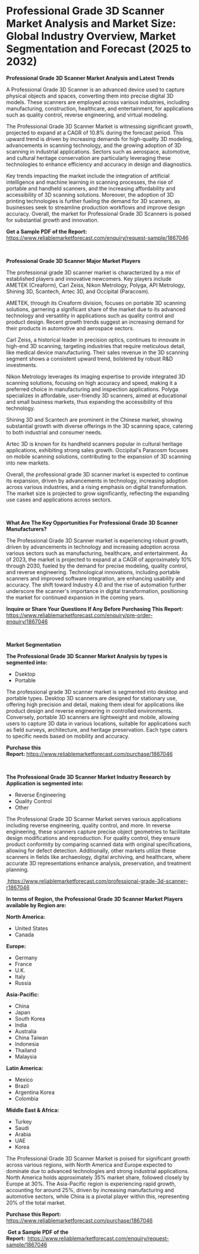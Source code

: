 <p><h1>Professional Grade 3D Scanner Market Analysis and Market Size: Global Industry Overview, Market Segmentation and Forecast (2025 to 2032)</h1></p><p><strong>Professional Grade 3D Scanner Market Analysis and Latest Trends</strong></p>
<p><p>A Professional Grade 3D Scanner is an advanced device used to capture physical objects and spaces, converting them into precise digital 3D models. These scanners are employed across various industries, including manufacturing, construction, healthcare, and entertainment, for applications such as quality control, reverse engineering, and virtual modeling.</p><p>The Professional Grade 3D Scanner Market is witnessing significant growth, projected to expand at a CAGR of 10.8% during the forecast period. This upward trend is driven by increasing demands for high-quality 3D modeling, advancements in scanning technology, and the growing adoption of 3D scanning in industrial applications. Sectors such as aerospace, automotive, and cultural heritage conservation are particularly leveraging these technologies to enhance efficiency and accuracy in design and diagnostics.</p><p>Key trends impacting the market include the integration of artificial intelligence and machine learning in scanning processes, the rise of portable and handheld scanners, and the increasing affordability and accessibility of 3D scanning solutions. Moreover, the adoption of 3D printing technologies is further fueling the demand for 3D scanners, as businesses seek to streamline production workflows and improve design accuracy. Overall, the market for Professional Grade 3D Scanners is poised for substantial growth and innovation.</p></p>
<p><strong>Get a Sample PDF of the Report:&nbsp;</strong> <a href="https://www.reliablemarketforecast.com/enquiry/request-sample/1867046?utm_campaign=3541&utm_medium=2&utm_source=Github&utm_content=ia&utm_term=16042025&utm_id=professional-grade-3d-scanner">https://www.reliablemarketforecast.com/enquiry/request-sample/1867046</a></p>
<p>&nbsp;</p>
<p><strong>Professional Grade 3D Scanner Major Market Players</strong></p>
<p><p>The professional grade 3D scanner market is characterized by a mix of established players and innovative newcomers. Key players include AMETEK (Creaform), Carl Zeiss, Nikon Metrology, Polyga, API Metrology, Shining 3D, Scantech, Artec 3D, and Occipital (Paracosm). </p><p>AMETEK, through its Creaform division, focuses on portable 3D scanning solutions, garnering a significant share of the market due to its advanced technology and versatility in applications such as quality control and product design. Recent growth trends suggest an increasing demand for their products in automotive and aerospace sectors. </p><p>Carl Zeiss, a historical leader in precision optics, continues to innovate in high-end 3D scanning, targeting industries that require meticulous detail, like medical device manufacturing. Their sales revenue in the 3D scanning segment shows a consistent upward trend, bolstered by robust R&D investments.</p><p>Nikon Metrology leverages its imaging expertise to provide integrated 3D scanning solutions, focusing on high accuracy and speed, making it a preferred choice in manufacturing and inspection applications. Polyga specializes in affordable, user-friendly 3D scanners, aimed at educational and small business markets, thus expanding the accessibility of this technology.</p><p>Shining 3D and Scantech are prominent in the Chinese market, showing substantial growth with diverse offerings in the 3D scanning space, catering to both industrial and consumer needs. </p><p>Artec 3D is known for its handheld scanners popular in cultural heritage applications, exhibiting strong sales growth. Occipital's Paracosm focuses on mobile scanning solutions, contributing to the expansion of 3D scanning into new markets.</p><p>Overall, the professional grade 3D scanner market is expected to continue its expansion, driven by advancements in technology, increasing adoption across various industries, and a rising emphasis on digital transformation. The market size is projected to grow significantly, reflecting the expanding use cases and applications across sectors.</p></p>
<p>&nbsp;</p>
<p><strong>What Are The Key Opportunities For Professional Grade 3D Scanner Manufacturers?</strong></p>
<p><p>The Professional Grade 3D Scanner market is experiencing robust growth, driven by advancements in technology and increasing adoption across various sectors such as manufacturing, healthcare, and entertainment. As of 2023, the market is projected to expand at a CAGR of approximately 10% through 2030, fueled by the demand for precise modeling, quality control, and reverse engineering. Technological innovations, including portable scanners and improved software integration, are enhancing usability and accuracy. The shift toward Industry 4.0 and the rise of automation further underscore the scanner's importance in digital transformation, positioning the market for continued expansion in the coming years.</p></p>
<p><strong>Inquire or Share Your Questions If Any Before Purchasing This Report:</strong> <a href="https://www.reliablemarketforecast.com/enquiry/pre-order-enquiry/1867046?utm_campaign=3541&utm_medium=2&utm_source=Github&utm_content=ia&utm_term=16042025&utm_id=professional-grade-3d-scanner">https://www.reliablemarketforecast.com/enquiry/pre-order-enquiry/1867046</a></p>
<p>&nbsp;</p>
<p><strong>Market Segmentation</strong></p>
<p><strong>The Professional Grade 3D Scanner Market Analysis by types is segmented into:</strong></p>
<p><ul><li>Dsektop</li><li>Portable</li></ul></p>
<p><p>The professional grade 3D scanner market is segmented into desktop and portable types. Desktop 3D scanners are designed for stationary use, offering high precision and detail, making them ideal for applications like product design and reverse engineering in controlled environments. Conversely, portable 3D scanners are lightweight and mobile, allowing users to capture 3D data in various locations, suitable for applications such as field surveys, architecture, and heritage preservation. Each type caters to specific needs based on mobility and accuracy.</p></p>
<p><strong>Purchase this Report:&nbsp;</strong><a href="https://www.reliablemarketforecast.com/purchase/1867046?utm_campaign=3541&utm_medium=2&utm_source=Github&utm_content=ia&utm_term=16042025&utm_id=professional-grade-3d-scanner">https://www.reliablemarketforecast.com/purchase/1867046</a></p>
<p>&nbsp;</p>
<p><strong>The Professional Grade 3D Scanner Market Industry Research by Application is segmented into:</strong></p>
<p><ul><li>Reverse Engineering</li><li>Quality Control</li><li>Other</li></ul></p>
<p><p>The Professional Grade 3D Scanner Market serves various applications including reverse engineering, quality control, and more. In reverse engineering, these scanners capture precise object geometries to facilitate design modifications and reproduction. For quality control, they ensure product conformity by comparing scanned data with original specifications, allowing for defect detection. Additionally, other markets utilize these scanners in fields like archaeology, digital archiving, and healthcare, where accurate 3D representations enhance analysis, preservation, and treatment planning.</p></p>
<p><a href="https://www.reliablemarketforecast.com/professional-grade-3d-scanner-r1867046?utm_campaign=3541&utm_medium=2&utm_source=Github&utm_content=ia&utm_term=16042025&utm_id=professional-grade-3d-scanner">&nbsp;https://www.reliablemarketforecast.com/professional-grade-3d-scanner-r1867046</a></p>
<p><strong>In terms of Region, the Professional Grade 3D Scanner Market Players available by Region are:</strong></p>
<p>
    <p> <strong> North America: </strong>
        <ul>
            <li>United States</li>
            <li>Canada</li>
        </ul>
        </p> 
    <p> <strong> Europe: </strong>
        <ul>
            <li>Germany</li>
            <li>France</li>
            <li>U.K.</li>
            <li>Italy</li>
            <li>Russia</li>
        </ul>
        </p> 
    <p> <strong> Asia-Pacific: </strong>
        <ul>
            <li>China</li>
            <li>Japan</li>
            <li>South Korea</li>
            <li>India</li>
            <li>Australia</li>
            <li>China Taiwan</li>
            <li>Indonesia</li>
            <li>Thailand</li>
            <li>Malaysia</li>
        </ul>
        </p> 
    <p> <strong> Latin America: </strong>
        <ul>
            <li>Mexico</li>
            <li>Brazil</li>
            <li>Argentina Korea</li>
            <li>Colombia</li>
        </ul>
        </p> 
    <p> <strong> Middle East & Africa: </strong>
        <ul>
            <li>Turkey</li>
            <li>Saudi</li>
            <li>Arabia</li>
            <li>UAE</li>
            <li>Korea</li>
        </ul>
    </p>
    </p>
<p><p>The Professional Grade 3D Scanner Market is poised for significant growth across various regions, with North America and Europe expected to dominate due to advanced technologies and strong industrial applications. North America holds approximately 35% market share, followed closely by Europe at 30%. The Asia-Pacific region is experiencing rapid growth, accounting for around 25%, driven by increasing manufacturing and automotive sectors, while China is a pivotal player within this, representing 20% of the total market.</p></p>
<p><strong>Purchase this Report: </strong><a href="https://www.reliablemarketforecast.com/purchase/1867046?utm_campaign=3541&utm_medium=2&utm_source=Github&utm_content=ia&utm_term=16042025&utm_id=professional-grade-3d-scanner">https://www.reliablemarketforecast.com/purchase/1867046</a></p>
<p>&nbsp;<strong>Get a Sample PDF of the Report:&nbsp;&nbsp;</strong><a href="https://www.reliablemarketforecast.com/enquiry/request-sample/1867046?utm_campaign=3541&utm_medium=2&utm_source=Github&utm_content=ia&utm_term=16042025&utm_id=professional-grade-3d-scanner">https://www.reliablemarketforecast.com/enquiry/request-sample/1867046</a></p>
<p><strong></strong></p>
<p><p></p><p></p><p></p></p>